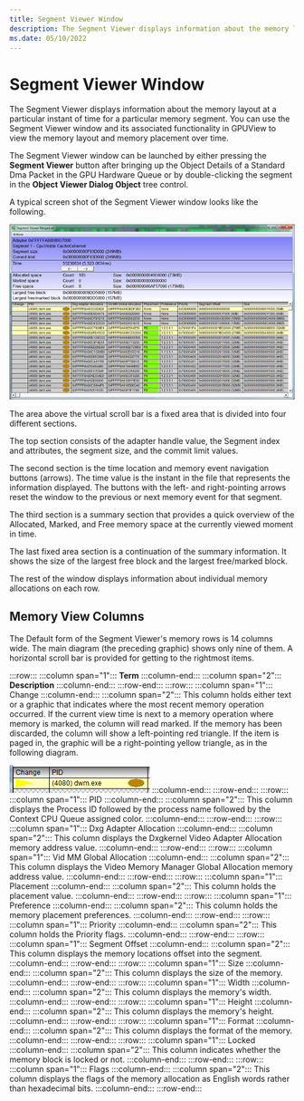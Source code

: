 ```yaml
---
title: Segment Viewer Window
description: The Segment Viewer displays information about the memory layout at a particular instant of time for a particular memory segment.
ms.date: 05/10/2022
---
```


# Segment Viewer Window

The Segment Viewer displays information about the memory layout at a particular instant of time for a particular memory segment. You can use the Segment Viewer window and its associated functionality in GPUView to view the memory layout and memory placement over time.

The Segment Viewer window can be launched by either pressing the **Segment Viewer** button after bringing up the Object Details of a Standard Dma Packet in the GPU Hardware Queue or by double-clicking the segment in the **Object Viewer Dialog Object** tree control. 

A typical screen shot of the Segment Viewer window looks like the following. 

![Segment Viewer Merged.et](images/segment-viewer-window-01.png) 

The area above the virtual scroll bar is a fixed area that is divided into four different sections. 

The top section consists of the adapter handle value, the Segment index and attributes, the segment size, and the commit limit values. 

The second section is the time location and memory event navigation buttons (arrows). The time value is the instant in the file that represents the information displayed. The buttons with the left- and right-pointing arrows reset the window to the previous or next memory event for that segment. 

The third section is a summary section that provides a quick overview of the Allocated, Marked, and Free memory space at the currently viewed moment in time. 

The last fixed area section is a continuation of the summary information. It shows the size of the largest free block and the largest free/marked block. 

The rest of the window displays information about individual memory allocations on each row. 

## Memory View Columns

The Default form of the Segment Viewer's memory rows is 14 columns wide. The main diagram (the preceding graphic) shows only nine of them. A horizontal scroll bar is provided for getting to the rightmost items.

:::row:::
:::column span="1":::
**Term**
:::column-end:::
:::column span="2":::
**Description**
:::column-end:::
:::row-end:::
:::row:::
:::column span="1":::
Change
:::column-end:::
:::column span="2":::
This column holds either text or a graphic that indicates where the most recent memory operation occurred. If the current view time is next to a memory operation where memory is marked, the column will read marked. If the memory has been discarded, the column will show a left-pointing red triangle. If the item is paged in, the graphic will be a right-pointing yellow triangle, as in the following diagram.

![alt text](./images/segment-viewer-window-02.png)
:::column-end:::
:::row-end:::
:::row:::
:::column span="1":::
PID
:::column-end:::
:::column span="2":::
This column displays the Process ID followed by the process name followed by the Context CPU Queue assigned color.
:::column-end:::
:::row-end:::
:::row:::
:::column span="1":::
Dxg Adapter Allocation
:::column-end:::
:::column span="2":::
This column displays the Dxgkernel Video Adapter Allocation memory address value. 
:::column-end:::
:::row-end:::
:::row:::
:::column span="1":::
Vid MM Global Allocation
:::column-end:::
:::column span="2":::
This column displays the Video Memory Manager Global Allocation memory address value.
:::column-end:::
:::row-end:::
:::row:::
:::column span="1":::
Placement
:::column-end:::
:::column span="2":::
This column holds the placement value.
:::column-end:::
:::row-end:::
:::row:::
:::column span="1":::
Preference
:::column-end:::
:::column span="2":::
This column holds the memory placement preferences.
:::column-end:::
:::row-end:::
:::row:::
:::column span="1":::
Priority
:::column-end:::
:::column span="2":::
This column holds the Priority flags.
:::column-end:::
:::row-end:::
:::row:::
:::column span="1":::
Segment Offset
:::column-end:::
:::column span="2":::
This column displays the memory locations offset into the segment.
:::column-end:::
:::row-end:::
:::row:::
:::column span="1":::
Size
:::column-end:::
:::column span="2":::
This column displays the size of the memory.
:::column-end:::
:::row-end:::
:::row:::
:::column span="1":::
Width
:::column-end:::
:::column span="2":::
This column displays the memory's width.
:::column-end:::
:::row-end:::
:::row:::
:::column span="1":::
Height
:::column-end:::
:::column span="2":::
This column displays the memory's height.
:::column-end:::
:::row-end:::
:::row:::
:::column span="1":::
Format
:::column-end:::
:::column span="2":::
This column displays the format of the memory.
:::column-end:::
:::row-end:::
:::row:::
:::column span="1":::
Locked
:::column-end:::
:::column span="2":::
This column indicates whether the memory block is locked or not.
:::column-end:::
:::row-end:::
:::row:::
:::column span="1":::
Flags
:::column-end:::
:::column span="2":::
This column displays the flags of the memory allocation as English words rather than hexadecimal bits.
:::column-end:::
:::row-end:::
